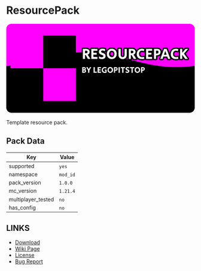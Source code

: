 # ResourcePack

![alt](banner.png)

Template resource pack.

## Pack Data

| Key                | Value    |
| ------------------ | -------- |
| supported          | `yes`    |
| namespace          | `mod_id` |
| pack_version       | `1.0.0`  |
| mc_version         | `1.21.4` |
| multiplayer_tested | `no`     |
| has_config         | `no`     |

## LINKS

- [Download](https://github.com/legopitstop/template_resourcepack)
- [Wiki Page](https://github.com/legopitstop/template_resourcepack/wiki)
- [License](https://license.lpsmods.dev)
- [Bug Report](https://github.com/legopitstop/template_resourcepack/issues)
